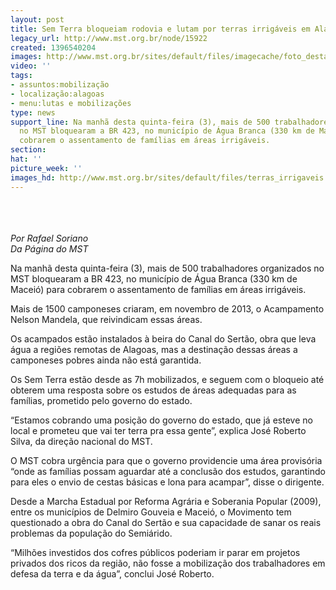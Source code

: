 ```yaml
---
layout: post
title: Sem Terra bloqueiam rodovia e lutam por terras irrigáveis em Alagoas
legacy_url: http://www.mst.org.br/node/15922
created: 1396540204
images: http://www.mst.org.br/sites/default/files/imagecache/foto_destaque/terras_irrigaveis!.jpg
video: ''
tags:
- assuntos:mobilização
- localização:alagoas
- menu:lutas e mobilizações
type: news
support_line: Na manhã desta quinta-feira (3), mais de 500 trabalhadores organizados
  no MST bloquearam a BR 423, no município de Água Branca (330 km de Maceió) para
  cobrarem o assentamento de famílias em áreas irrigáveis.
section: 
hat: ''
picture_week: ''
images_hd: http://www.mst.org.br/sites/default/files/terras_irrigaveis!.jpg
---
```

<p><img style="margin: 10px;" src="http://www.mst.org.br/sites/default/files/terras_irrigaveis.jpg" alt=""></p><p><em><br>Por Rafael Soriano<br></em><em>Da Página do MST&nbsp;<br></em></p><p>Na manhã desta quinta-feira (3), mais de 500 trabalhadores organizados no MST bloquearam a BR 423, no município de Água Branca (330 km de Maceió) para cobrarem o assentamento de famílias em áreas irrigáveis.&nbsp;</p><p>Mais de 1500 camponeses criaram, em novembro de 2013, o Acampamento Nelson Mandela, que reivindicam essas áreas.</p><p>Os acampados estão instalados à beira do Canal do Sertão, obra que leva água a regiões remotas de Alagoas, mas a destinação dessas áreas a camponeses pobres ainda não está garantida.&nbsp;</p><p>Os Sem Terra estão desde as 7h mobilizados, e seguem com o bloqueio até obterem uma resposta sobre os estudos de áreas adequadas para as famílias, prometido pelo governo do estado.</p><p>“Estamos cobrando uma posição do governo do estado, que já esteve no local e prometeu que vai ter terra pra essa gente”, explica José Roberto Silva, da direção nacional do MST.</p><p>O MST cobra urgência para que o governo providencie uma área provisória “onde as famílias possam aguardar até a conclusão dos estudos, garantindo para eles o envio de cestas básicas e lona para acampar”, disse o dirigente.</p><p>Desde a Marcha Estadual por Reforma Agrária e Soberania Popular (2009), entre os municípios de Delmiro Gouveia e Maceió, o Movimento tem questionado a obra do Canal do Sertão e sua capacidade de sanar os reais problemas da população do Semiárido.&nbsp;</p><p>“Milhões investidos dos cofres públicos poderiam ir parar em projetos privados dos ricos da região, não fosse a mobilização dos trabalhadores em defesa da terra e da água”, conclui José Roberto.</p><div>&nbsp;</div>
